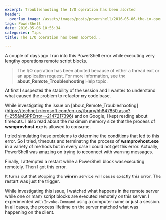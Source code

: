```yaml
---
excerpt: Troubleshooting the I/O operation has been aborted
header:
  overlay_image: /assets/images/posts/powershell/2016-05-06-the-io-operation-has-been-aborted.jpg
tags: PowerShell
date: 2016-05-06 10:55:34
categories: Tips
title: The I/O operation has been aborted..

---
```




A couple of days ago I run into this PowerShell error while executing very lengthy operations remote script blocks.

> The I/O operation has been aborted because of either a thread exit or an application request. For more information, see the **about_Remote_Troubleshooting** Help topic. 

At first I suspected the stability of the session and I wanted to understand what caused the problem to refactor my code base.

While investigating the issue on [about_Remote_Troubleshooting] (https://technet.microsoft.com/en-us/library/hh847850.aspx?f=255&MSPPError=-2147217396) and on Google, I kept reading about timeouts. I also read about the maximum memory size that the process of **wsmprovhost.exe** is allowed to consume.

I tried simulating these problems to determine the conditions that led to this error. So I tried, timeouts and terminating the process of **wsmprovhost.exe** in a variety of methods but in every case I could not get this error. Actually, PowerShell was amazing on trying to reconnect with warning messages. 

Finally, I attempted a restart while a PowerShell block was executing remotely. Then I got this error.

It turns out that stopping the **winrm** service will cause exactly this error. The restart was just the trigger.

While investigating this issue, I watched what happens in the remote server while one or many script blocks are executed remotely on this server.
I experimented with `Invoke-Command` using a computer name or just a session. 
In all cases, the process lifetime on the server matched what was happening on the client.


